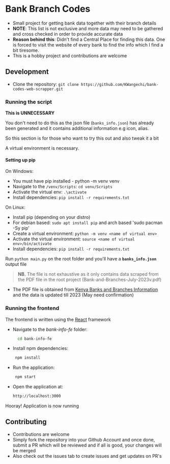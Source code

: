 # Bank Branch Codes

- Small project for getting bank data together with their branch details
- **NOTE**: This list is not exclusive and more data may need to be gathered and cross checked in order to provide accurate data
- **Reason behind this**: Didn't find a Central Place for finding this data. One is forced to visit the website of every bank to find the info which I find a bit tiresome.
- This is a hobby project and contributions are welcome

## Development

- Clone the repository: `git clone https://github.com/KWangechi/bank-codes-web-scrapper.git`

### Running the script

**This is UNNECESSARY**

You don't need to do this as the json file (`banks_info.json`) has already been generated and it contains additional information e.g icon, alias.

So this section is for those who want to try this out and also tweak it a bit

A virtual environment is necessary.

#### Setting up pip 

On Windows:
- You must have pip installed - python -m venv venv
- Navigate to the `/venv/Scripts`: `cd venv/Scripts`
- Activate the virtual env: `.\activate`
- Install dependencies: `pip install -r requirements.txt`

On Linux:
- Install pip (depending on your distro)
- For debian based: `sudo apt install pip` and arch based 'sudo pacman -Sy pip'
- Create a virtual environment: `python -m venv <name of virtual env>`
- Activate the virtual environment: `source <name of virtual env>/bin/activate`
- Install dependencies: `pip install -r requirements.txt`

Run `python main.py` on the root folder and you'll have a **`banks_info.json`** output file

  > **NB.** The file is not exhaustive as it only contains data scraped from the PDF file in the root project (Bank-and-Branches-July-2023v.pdf)
- The PDF file is obtained from [Kenya Banks and Branches Information](https://www.kba.co.ke/wp-content/uploads/2023/09/Bank-and-Branches-July-2023v.pdf) and the data is updated till 2023 (May need confirmation)

### Running the frontend

The frontend is written using the [React](https://react.dev) framework

- Navigate to the _bank-info-fe_ folder:
  ```sh
    cd bank-info-fe
  ```
- Install npm dependencies:
   ```sh
    npm install
   ```
- Run the application:
   ```sh
    npm start
   ```
- Open the application at:
    ```sh
    http://localhost:3000
    ```

Hooray! Application is now running

## Contributing

- Contributions are welcome
- Simply fork the repository into your Github Account and once done, submit a PR which will be reviewed and if all is good, your changes will be merged
- Also check out the issues tab to create issues and get updates on PR's
